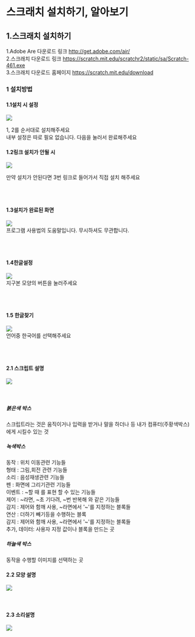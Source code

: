 # 스크래치 설치하기, 알아보기

## 1.스크래치 설치하기


1.Adobe Are 다운로드 링크 http://get.adobe.com/air/ <br>
2.스크래치 다운로드 링크 https://scratch.mit.edu/scratchr2/static/sa/Scratch-461.exe <br/>
3.스크래치 다운로드 홈페이지 https://scratch.mit.edu/download

### 1 설치방법
#### 1.1설치 시 설정
<image src=https://github.com/kuj0210/coding-for-Elementary-student/blob/master/Chapter1/IMAGE/1.2%20%EC%84%A4%EC%B9%98.PNG> <br>
  
  1, 2를 순서대로 설치해주세요<br/>
  내부 설정은 따로 필요 없습니다. 다음을 눌러서 완료해주세요<br/>
  
#### 1.2링크 설치가 안될 시
<image src=https://github.com/kuj0210/coding-for-Elementary-student/blob/master/Chapter1/IMAGE/1.1%EC%84%A4%EC%B9%98.PNG> <br>
  
  만약 설치가 안된다면 3번 링크로 들어가서 직접 설치 해주세요<br>

<br/><br/>
#### 1.3설치가 완료된 화면  
<image src=https://github.com/kuj0210/coding-for-Elementary-student/blob/master/Chapter1/IMAGE/1.3%EC%84%A4%EC%B9%98%EC%99%84%EB%A3%8C.PNG> <br>
  프로그램 사용법의 도움말입니다. 무시하셔도 무관합니다.

  
  <br/><br/>
#### 1.4한글설정   
<image src=https://github.com/kuj0210/coding-for-Elementary-student/blob/master/Chapter1/IMAGE/1.4%ED%95%9C%EA%B8%80%EC%84%A4%EC%A0%95.PNG> <br>
  지구본 모양의 버튼을 눌러주세요
  
<br/><br/>
#### 1.5 한글찾기 
<image src=https://github.com/kuj0210/coding-for-Elementary-student/blob/master/Chapter1/IMAGE/1.5%ED%95%9C%EA%B8%80%EC%99%84%EB%A3%8C.PNG> <br>
언어중 한국어를 선택해주세요 
  
  
  
<br/><br/>
#### 2.1 스크립트 설명 
<image src=https://github.com/kuj0210/coding-for-Elementary-student/blob/master/Chapter1/IMAGE/2.1%EC%8A%A4%ED%81%AC%EB%A6%BD%ED%8A%B8%EC%84%A4%EB%AA%85.PNG> <br>
<br/><br/>

##### 붉은색 박스
스크립트라는 것은 움직이거나 입력을 받거나 말을 하더나 등 내가 컴퓨터(주황색박스)에게 시킬수 있는 것

##### 녹색박스 
동작 : 위치 이동관련 기능들 <br/>
형태 : 그림,회전 관련 기능들 <br/>
소리 : 음성재생관련 기능들 <br/>
펜 : 화면에 그리기관련 기능들 <br/>
이벤트 : ~할 때 를 표현 할 수 있는 기능들<br/>
제어 : ~라면, ~초 기다려, ~번 반복해 와 같은 기능들<br/>
감지 : 제어와 함깨 사용, ~라면에서 '~'를 지정하는 블록들<br/>
연산 : 더하기 빼기등을 수행하는 블록<br/>
감지 : 제어와 함깨 사용, ~라면에서 '~'를 지정하는 블록들<br/>
추가, 데이터: 사용자 지정 값이나 블록을 만드는 곳 <br/>

##### 하늘색 박스
동작을 수행할 이미지를 선택하는 곳
  
#### 2.2 모양 설명 
<image src=https://github.com/kuj0210/coding-for-Elementary-student/blob/master/Chapter1/IMAGE/2.2%EB%AA%A8%EC%96%91%EC%84%A4%EB%AA%85.PNG> <br>
<br/><br/>
  
#### 2.3 소리설명
<image src=https://github.com/kuj0210/coding-for-Elementary-student/blob/master/Chapter1/IMAGE/2.3%EC%86%8C%EB%A6%AC%EC%84%A4%EB%AA%85.PNG> <br>

